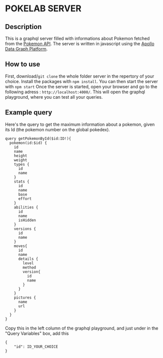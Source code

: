 # POKELAB SERVER

## Description

This is a graphql server filled with informations about Pokemon fetched from the [Pokemon API](https://pokeapi.co/).
The server is written in javascript using the [Apollo Data Graph Platform](https://www.apollographql.com/).

## How to use

First, download/``git clone`` the whole folder server in the repertory of your choice.
Install the packages with `npm install`.
You can then start the server with `npm start`
Once the server is started, open your browser and go to the following adress : `http://localhost:4000/`.
This will open the graphql playground, where you can test all your queries.

## Example query

Here's the query to get the maximum information about a pokemon, given its Id (the pokemon number on the global pokedex).

```
query getPokemonById($id:ID!){
  pokemon(id:$id) {
    id
    name
    height
    weight
    types {
      id
      name
    }
    stats {
      id
      name
      base
      effort
    }
    abilities {
      id
      name
      isHidden
    }
    versions {
      id
      name
    }
    moves{
      id
      name
      details {
        level
        method
        version{
          id
       	  name
        }
      }
    }
    pictures {
      name
      url
    }
  }
}
```

Copy this in the left column of the graphql playground, and just under in the "Query Variables" box, add this

```
{
    "id": ID_YOUR_CHOICE
}
```
